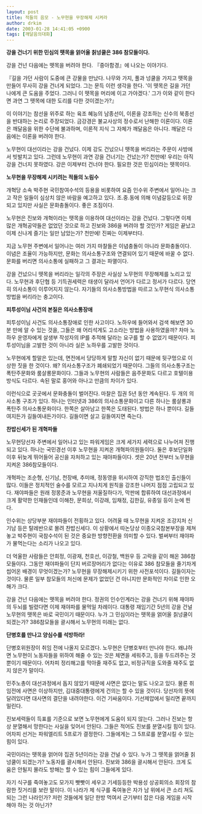 ```yaml
---
layout: post
title: 적들의 음모 - 노무현을 무장해제 시켜라
author: drkim
date: 2003-01-28 14:41:05 +0900
tags: [깨달음의대화]
---
```

**강을 건너기 위한 민심의 뗏목을 얽어올 칡넝쿨은 386 참모들이다.**

강을 건넌 다음에는 뗏목을 버려야 한다. 『중아함경』에 나오는 이야기다. 

『길을 가던 사람이 도중에 큰 강물을 만났다. 나무와 가지, 풀과 넝쿨을 가지고 뗏목을 만들어 무사히 강을 건너게 되었다. 그는 문득 이런 생각을 한다. '이 뗏목은 길을 가던 나에게 큰 도움을 주었다. 그러니 이 뗏목을 머리에 이고 가야겠다.' 그가 이와 같이 한다면 과연 그 뗏목에 대한 도리를 다한 것이겠는가?』

이 이야기는 참선을 위주로 하는 육조 혜능의 남종선이, 이론을 강조하는 신수의 북종선을 반대하는 논리로 주장되었다. 금강경은 불교사상의 정수로서 난해한 이론이다. 이론은 깨달음을 위한 수단에 불과하며, 이론적 지식 그 자체가 깨달음은 아니다. 깨달은 다음에는 이론을 버려야 한다. 

노무현이 대선이라는 강을 건넜다. 이제 강도 건넜으니 뗏목을 버리라는 주문이 사방에서 빗발치고 있다. 그런데 노무현이 과연 강을 건너기는 건넜는가? 천만에! 우리는 아직 강을 건너지 못하였다. 강은 이제부터 건너야 한다. 필요한 것은 민심이라는 뗏목이다.

**노무현을 무장해제 시키려는 적들의 노림수**

개혁당 소속 박주현 국민참여수석의 등용을 비롯하여 요즘 인수위 주변에서 일어나는 크고 작은 일들이 심상치 않은 바람을 예고하고 있다. 조.중.동에 의해 이념갈등으로 위장되고 있지만 사실은 문화충돌이다. 좋은 조짐이다. 

노무현은 진보와 개혁이라는 뗏목을 이용하여 대선이라는 강을 건넜다. 그렇다면 이제 많은 개혁공약들은 없었던 것으로 하고 진보와 386을 버려야 할 것인가? 게임은 끝났고 이제 신나게 즐기는 일만 남았는가? 천만에! 진짜는 이제부터다. 

지금 노무현 주변에서 일어나는 여러 가지 마찰들은 이념충돌이 아니라 문화충돌이다. 이념은 조율이 가능하지만, 문화는 의사소통구조와 연결되어 있기 때문에 바꿀 수 없다. 문화를 버리면 의사소통에 실패하고 그 결과는 파멸이다. 

강을 건넜으니 뗏목을 버리라는 일각의 주장은 사실상 노무현의 무장해제를 노리고 있다. 노무현과 후단협 등 기득권세력은 태생이 달라서 언어가 다르고 정서가 다르다. 당연히 의사소통이 이루어지지 않는다. 자기들의 의사소통방법을 따르고 노무현식 의사소통방법을 버리라는 충고이다. 

**피투성이님 사건의 본질은 의사소통장애**

피투성이님 사건도 의사소통장애로 인한 사고이다. 노하우에 들어와서 검색 해보면 30분 만에 알 수 있는 것을, 그들은 왜 어리석게도 고소라는 방법을 사용하였을까? 차마 노하우 운영자에게 살생부 작성자의 IP를 추적해 달라는 요구를 할 수 없었기 때문이다. 피투성이님을 고발한 것이 아니라 실은 노하우를 고발한 것이다.

노무현에게 할말은 있는데, 면전에서 당당하게 말할 자신이 없기 때문에 뒷구멍으로 이상한 짓을 한 것이다. 왜? 의사소통구조가 폐쇄되었기 때문이다. 그들의 의사소통구조는 폭탄주문화와 룸살롱문화이다. 그들과 노무현의 사람들은 음주문화도 다르고 호텔이용방식도 다르다. 속된 말로 홍어와 아나고 만큼의 차이가 있다. 

이런식으로 곳곳에서 문화충돌이 벌어진다. 마찰은 집권 5년 동안 계속된다. 두 개의 의사소통 구조가 있다. 하나는 인터넷과 386의 의사소통문화이고 다른 하나는 룸살롱과 폭탄주 의사소통문화이다. 한쪽은 살아남고 한쪽은 도태된다. 방법은 하나 뿐이다. 길들여지든가 길들여내든가이다. 길들이면 살고 길들여지면 죽는다. 

**찬밥신세가 된 개혁파들**

노무현당선자 주변에서 일어나고 있는 파워게임은 크게 세가지 세력으로 나누어져 진행되고 있다. 하나는 국민경선 이후 노무현을 지켜온 개혁파의원들이다. 둘은 후보단일화 이후 뒤늦게 뛰어들어 공신을 자처하고 있는 재야파들이다. 셋은 20년 전부터 노무현을 지켜온 386참모들이다. 

개혁파는 조순형, 신기남, 천장배, 추미애, 정동영을 위시하여 강직한 법조인 출신들이 많다. 이들은 정치적인 술수를 모르고 지나치게 원칙을 강조한 나머지 점점 고립되고 있다. 재야파들은 원래 정몽준과 노무현을 저울질하다가, 막판에 합류하여 대선과정에서 크게 활약한 인재들인데 이해찬, 문희상, 이강래, 임채정, 김한길, 유종일 등이 눈에 띈다. 

인수위는 상당부분 재야파들이 전횡하고 있다. 어려울 때 노무현을 지켜온 조강지처 신기남 등은 탈레반으로 몰려 찬밥신세다. 이 상황에서 따논당상 이종오국참본부장을 제쳐놓고 박주현이 국참수석이 된 것은 중요한 방향전환을 의미할 수 있다. 벌써부터 재야파가 물먹는다는 소리가 나오고 있다. 

더 억울한 사람들은 안희정, 이광재, 천호선, 이강철, 백원우 등 고락을 같이 해온 386참모들이다. 그동안 재야파들이 단지 버르장머리가 없다는 이유로 386 참모들을 줄기차게 씹어온 배경이 무엇이겠는가? 노무현을 무장해제시키기 위한 사전포석이다. 길들이자는 것이다. 물론 일부 참모들의 처신에 문제가 없었던 건 아니지만 문화적인 차이로 인한 오해가 크다. 

강을 건넌 다음에는 뗏목을 버려야 한다. 정권의 인수인계라는 강을 건너기 위해 재야파의 두뇌를 빌렸다면 이제 재야파를 물먹일 차례이다. 대통령 재임기간 5년의 강을 건널 노무현의 뗏목은 바로 국민이기 때문이다. 누가 그 민심이라는 뗏목을 얽어올 칡넝쿨이 되겠는가? 386참모들을 괄시해서 노무현의 미래는 없다. 

**단병호를 만나고 양심수를 석방하라!**

단병호위원장이 취임 전에 나올지 모르겠다. 노무현은 단병호부터 만나야 한다. 왜냐하면 노무현이 노동자들을 위하여 해줄 수 있는 것은 체면을 세워주고, 등을 두드려주는 것 뿐이기 때문이다. 어차피 정리해고를 막아줄 재주도 없고, 비정규직을 도와줄 재주도 없지 않은가 말이다. 

민주노총이 대선과정에서 돕지 않았기 때문에 사면은 없다는 말도 나오고 있다. 물론 취임전에 사면은 이상하지만, 김대중대통령에게 건의는 할 수 있을 것이다. 당선자의 뜻에 달려있다면 대사면의 결단을 내려야한다. 이건 기싸움이다. 기선제압에서 밀리면 끝까지 밀린다. 

진보세력들이 득표를 기준으로 보면 노무현에게 도움이 되지 않는다. 그러나 진보는 항상 분열해서 망한다는 사실을 잊어서 안된다. 그들은 적어도 진보를 분열시킬 힘이 있다. 어차피 선거는 파워엘리트 5프로가 결정한다. 그들에게는 그 5프로를 분열시킬 수 있는 힘이 있다.

국민이라는 뗏목을 얽어야 집권 5년이라는 강을 건널 수 있다. 누가 그 뗏목을 얽어줄 칡넝쿨이 되겠는가? 노동자를 괄시해서 안된다. 진보와 386을 괄시해서 안된다. 크게 도움은 안될지 몰라도 방해는 할 수 있는 힘이 그들에게 있다. 

자기 식구를 죽여놓고도 모가지 빳빳이 세우고 기세등등한 박용성 상공회의소 회장의 참람한 짓거리를 보란 말이다. 이 나라가 제 식구를 죽여놓은 자가 남 위에서 큰 소리 쳐도 되는 그런 나라인가? 저런 것들에게 일단 한방 먹여서 군기부터 잡은 다음 게임을 시작해야 하는 것 아닌가?